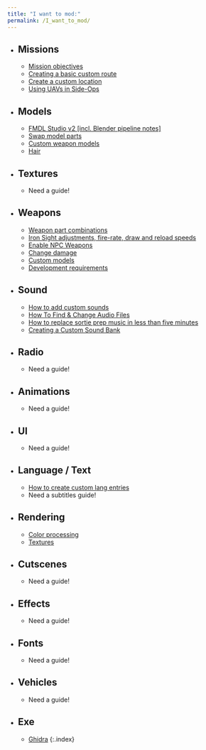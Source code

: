 ```yaml
---
title: "I want to mod:"
permalink: /I_want_to_mod/
---
```


  - ## Missions
    - [Mission objectives](/Mission_Objectives)
    - [Creating a basic custom route](/Creating_a_basic_custom_route/)
    - [Create a custom location](/Create_a_Custom_Map)
    - [Using UAVs in Side-Ops](/Using_UAVs_in_Side_Ops)
  - ## Models
    - [FMDL Studio v2 [incl. Blender pipeline notes]](/FMDL_Studio_V2)
    - [Swap model parts](/Mesh_Mashup)
    - [Custom weapon models](/Custom_weapons)
    - [Hair](/Hair_Materials)
  - ## Textures
    - Need a guide!
  - ## Weapons
    - [Weapon part combinations](/Chimera_Weapon_System/)
    - [Iron Sight adjustments, fire-rate, draw and reload speeds](/Iron_Sight_adjustments,_fire-rate,_draw_and_reload_speeds/)
    - [Enable NPC Weapons](/Enabling_CS_Weapons/)
    - [Change damage](/Damage_Tables/)
    - [Custom models](/Custom_weapons)
    - [Development requirements](/EquipDevelopSetting/)
  - ## Sound
    - [How to add custom sounds](/How_to_add_custom_sounds)
    - [How To Find & Change Audio Files](/How_To_Find_&_Change_Audio_Files)
    - [How to replace sortie prep music in less than five minutes](/How_to_replace_sortie_prep_music_in_less_than_five_minutes)
    - [Creating a Custom Sound Bank](/Creating_a_Custom_Sound_Bank)
  - ## Radio
    - Need a guide!
  - ## Animations
    - Need a guide!
  - ## UI
    - Need a guide!
  - ## Language / Text
    - [How to create custom lang entries](/How_to_create_custom_lang_entries)
    - Need a subtitles guide!
  - ## Rendering
    - [Color processing](/FILTERLUT_Texture_Guide/)
    - [Textures](/Textures)
  - ## Cutscenes
    - Need a guide!
  - ## Effects
    - Need a guide!
  - ## Fonts
    - Need a guide!
  - ## Vehicles
    - Need a guide!
  - ## Exe
    - [Ghidra](/Ghidra_tips)
{:.index}
